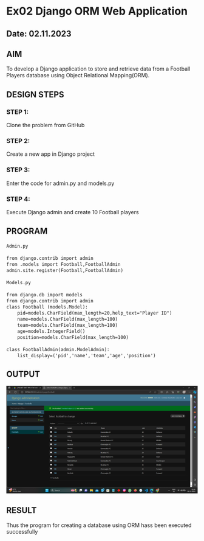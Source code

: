 # Ex02 Django ORM Web Application
## Date: 02.11.2023

## AIM
To develop a Django application to store and retrieve data from a Football Players database using Object Relational Mapping(ORM).



## DESIGN STEPS

### STEP 1:
Clone the problem from GitHub

### STEP 2:
Create a new app in Django project

### STEP 3:
Enter the code for admin.py and models.py

### STEP 4:
Execute Django admin and create 10 Football players

## PROGRAM
```
Admin.py

from django.contrib import admin
from .models import Football,FootballAdmin
admin.site.register(Football,FootballAdmin)

Models.py

from django.db import models
from django.contrib import admin
class Football (models.Model):
    pid=models.CharField(max_length=20,help_text="Player ID")
    name=models.CharField(max_length=100)
    team=models.CharField(max_length=100)
    age=models.IntegerField()
    position=models.CharField(max_length=100)

class FootballAdmin(admin.ModelAdmin):
    list_display=('pid','name','team','age','position')

```

## OUTPUT
![Alt text](<Screenshot 2023-11-02 214437.png>)



## RESULT
Thus the program for creating a database using ORM hass been executed successfully
